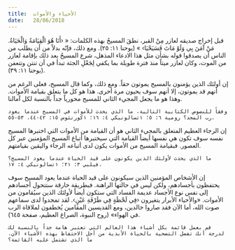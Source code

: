 ```yaml
---
title:  الأحياء والأموات
date:   28/06/2018
---
```


قبل إخراج صديقه لعازر مِنْ القبر، نطقَ المسيحُ بهذه الكلمات: « ‹أَنَا هُوَ الْقِيَامَةُ وَالْحَيَاةُ. مَنْ آمَنَ بِي وَلَوْ مَاتَ فَسَيَحْيَا› » (يوحنا ١١: ٢٥). ومع ذلك، فإنّه بدلاً من أن يطلب من الناس أن يصدقوا قوله بشأن مثل هذا الادعاء المذهل، شرع المسيحُ بعد ذلك بإقامة لعازر من الموت، وكان لعازر ميتاً منذ فترة طويلة بما يكفي لِجَعْلِ الجثة تبدأ في أن تنتن وتتعفن (يوحنا ١١: ٣٩).

إن أولئك الذين يؤمنون بالمسيح يموتون حقاً. ومع ذلك، وكما قال المسيح، فعلى الرغم من أنهم قد يموتون، إلا أنهم سوف يحيون مرة أخرى. هذا هو كل ما يتعلق بقيامة الأموات. وهذا هو ما يجعل المجيء الثاني للمسيح محورياً جداً بالنسبة لكل آمالنا.

`وفقاً للنصوص الكتابية التالية، ما الذي يحدث للأموات في المسيح عندما يعود رب المجد؟ رومية ٦: ٥؛ ١تسالونيكي ٤: ١٦؛ ١كورنثوس ١٥: ٤٢-٤٤، ٥٣-٥٥.`

إن الرجاء العظيم المتعلق بالمجيء الثاني هو أن القيامة من الأموات التي اختبرها المسيح نفسه سوف تكون هي نفسها أيضاً القيامة التي سيختبرها أتباع المسيح المؤمنين عبر كل العصور. فبقيامة المسيح من الأموات يكون لدى أتباعه الرجاء واليقين بقيامتهم.

`ما الذي يحدث لأولئك الذين يكونون على قيد الحياة عندما يعود المسيح؟ فيلبي ٣: ٢١؛ ١تسالونيكي ٤: ١٧.`

إن الأشخاص المؤمنين الذين سيكونون على قيد الحياة عندما يعود المسيح سوف يحتفظون بأجسادهم، ولكن ليس في حالتها الراهنة. فبطريقة خارقة ستتحول أجسادهم إلى نفس نوع الأجساد عديمة الفساد التي ستكون أيضاً لأولئك الذين سيُقامون من الأموات. «والأحياء الأبرار يتغيرون ‹فِي لَحْظَةٍ فِي طَرْفَةِ عَيْنٍ›. لقد تمجدوا لدى سماعهم صوت الله، أما الآن فقد صاروا خالدين، ومع القديسين المقامين يُخطفون لملاقاة الرب في الهواء» (روح النبوة، الصراع العظيم، صفحة ٦٤٥).

`قم بعمل قائمة بكل أشياء هذا العالم التي تعتبر هامة جداً بالنسبة لك لدرجة أنك تفضل التضحية بالحياة الأبدية من أجل الاحتفاظ بهذه الأشياء الآن. ما الذي تشتمل عليه القائمة؟`